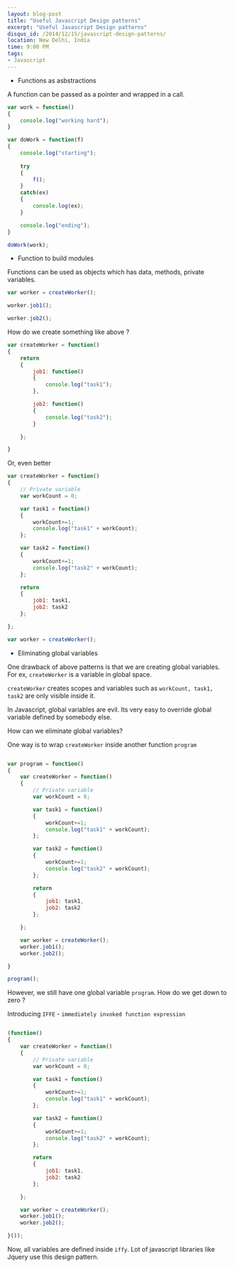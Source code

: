 ```yaml
---
layout: blog-post
title: "Useful Javascript Design patterns"
excerpt: "Useful Javascript Design patterns"
disqus_id: /2014/12/15/javascript-design-patterns/
location: New Delhi, India
time: 9:00 PM
tags:
- Javascript
---
```


* Functions as asbstractions

A function can be passed as a pointer and wrapped in a call.

```Javascript
var work = function()
{
	console.log("working hard");
}

var doWork = function(f)
{
	console.log("starting");
	
	try
	{
		f();
	}
	catch(ex)
	{
		console.log(ex);
	}

	console.log("ending");
}

doWork(work);

```

* Function to build modules

Functions can be used as objects which has data, methods, private variables.



```Javascript
var worker = createWorker();

worker.job1();

worker.job2();
```
How do we create something like above ?

```Javascript
var createWorker = function()
{
	return
	{
		job1: function()
		{
			console.log("task1");
		},

		job2: function()
		{
			console.log("task2");
		}

	};

}
```

Or, even better

```Javascript
var createWorker = function()
{
	// Private variable
	var workCount = 0;

	var task1 = function()
	{
		workCount+=1;
		console.log("task1" + workCount);
	};

	var task2 = function()
	{
		workCount+=1;
		console.log("task2" + workCount);
	};

	return
	{
		job1: task1,
		job2: task2
	};

};

var worker = createWorker();

```

* Eliminating global variables

One drawback of above patterns is that we are creating global variables. For ex, `createWorker` is a variable in global space.

`createWorker` creates scopes and variables such as `workCount, task1, task2` are only visible inside it.

In Javascript, global variables are evil. Its very easy to override global variable defined by somebody else.

How can we eliminate global variables?

One way is to wrap `createWorker` inside another function `program`

```Javascript

var program = function()
{
	var createWorker = function()
	{
		// Private variable
		var workCount = 0;

		var task1 = function()
		{
			workCount+=1;
			console.log("task1" + workCount);
		};

		var task2 = function()
		{
			workCount+=1;
			console.log("task2" + workCount);
		};

		return
		{
			job1: task1,
			job2: task2
		};

	};

	var worker = createWorker();
	worker.job1();
	worker.job2();

}

program();

```

However, we still have one global variable `program`. How do we get down to zero ?

Introducing `IFFE`  -  `immediately invoked function expression`


```Javascript

(function()
{
	var createWorker = function()
	{
		// Private variable
		var workCount = 0;

		var task1 = function()
		{
			workCount+=1;
			console.log("task1" + workCount);
		};

		var task2 = function()
		{
			workCount+=1;
			console.log("task2" + workCount);
		};

		return
		{
			job1: task1,
			job2: task2
		};

	};

	var worker = createWorker();
	worker.job1();
	worker.job2();

}());

```

Now, all variables are defined inside `iffy`. Lot of javascript libraries like Jquery use this design pattern.
